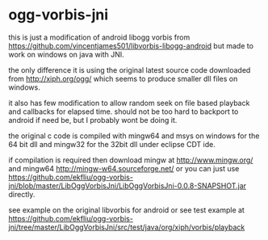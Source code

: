ogg-vorbis-jni
==============

this is just a modification of android libogg vorbis from https://github.com/vincentjames501/libvorbis-libogg-android 
but made to work on windows on java with JNI.

the only difference it is using the original latest source code downloaded from http://xiph.org/ogg/ which seems to 
produce smaller dll files on windows.

it also has few modification to allow random seek on file based playback and callbacks for elapsed time. should not be
too hard to backport to android if need be, but I probably wont be doing it.

the original c code is compiled with mingw64 and msys on windows for the 64 bit dll and mingw32 for the 32bit dll under
eclipse CDT ide.

if compilation is required then download mingw at http://www.mingw.org/ and mingw64 http://mingw-w64.sourceforge.net/
or you can just use https://github.com/ekfliu/ogg-vorbis-jni/blob/master/LibOggVorbisJni/LibOggVorbisJni-0.0.8-SNAPSHOT.jar
directly.

see example on the original libvorbis for android
or
see test example at
https://github.com/ekfliu/ogg-vorbis-jni/tree/master/LibOggVorbisJni/src/test/java/org/xiph/vorbis/playback
